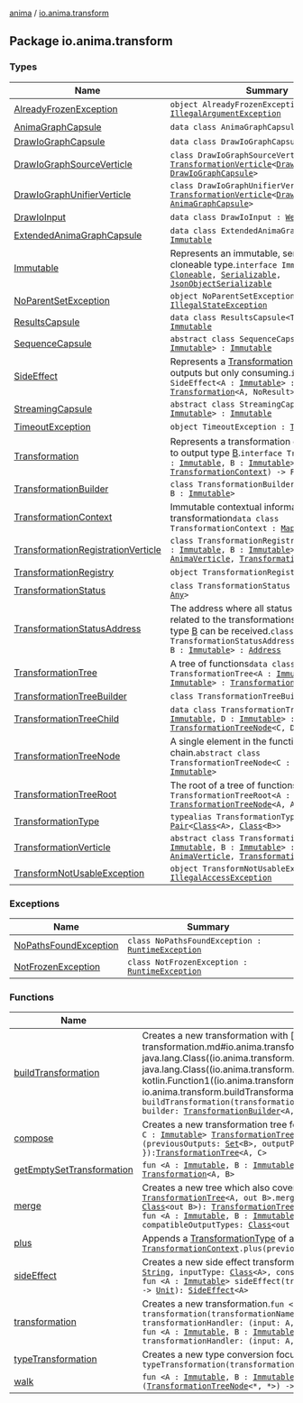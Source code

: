 [anima](../index.md) / [io.anima.transform](./index.md)

## Package io.anima.transform

### Types

| Name | Summary |
|---|---|
| [AlreadyFrozenException](-already-frozen-exception.md) | `object AlreadyFrozenException : `[`IllegalArgumentException`](https://kotlinlang.org/api/latest/jvm/stdlib/kotlin/-illegal-argument-exception/index.html) |
| [AnimaGraphCapsule](-anima-graph-capsule/index.md) | `data class AnimaGraphCapsule : `[`Immutable`](-immutable/index.md) |
| [DrawIoGraphCapsule](-draw-io-graph-capsule/index.md) | `data class DrawIoGraphCapsule : `[`Immutable`](-immutable/index.md) |
| [DrawIoGraphSourceVerticle](-draw-io-graph-source-verticle/index.md) | `class DrawIoGraphSourceVerticle : `[`TransformationVerticle`](-transformation-verticle/index.md)`<`[`DrawIoInput`](-draw-io-input/index.md)`, `[`DrawIoGraphCapsule`](-draw-io-graph-capsule/index.md)`>` |
| [DrawIoGraphUnifierVerticle](-draw-io-graph-unifier-verticle/index.md) | `class DrawIoGraphUnifierVerticle : `[`TransformationVerticle`](-transformation-verticle/index.md)`<`[`DrawIoGraphCapsule`](-draw-io-graph-capsule/index.md)`, `[`AnimaGraphCapsule`](-anima-graph-capsule/index.md)`>` |
| [DrawIoInput](-draw-io-input/index.md) | `data class DrawIoInput : `[`WebInput`](../io.anima.web/-web-input/index.md) |
| [ExtendedAnimaGraphCapsule](-extended-anima-graph-capsule/index.md) | `data class ExtendedAnimaGraphCapsule : `[`Immutable`](-immutable/index.md) |
| [Immutable](-immutable/index.md) | Represents an immutable, serializable and cloneable type.`interface Immutable : `[`Cloneable`](https://kotlinlang.org/api/latest/jvm/stdlib/kotlin/-cloneable/index.html)`, `[`Serializable`](https://docs.oracle.com/javase/6/docs/api/java/io/Serializable.html)`, `[`JsonObjectSerializable`](../io.anima/-json-object-serializable/index.md) |
| [NoParentSetException](-no-parent-set-exception.md) | `object NoParentSetException : `[`IllegalStateException`](https://kotlinlang.org/api/latest/jvm/stdlib/kotlin/-illegal-state-exception/index.html) |
| [ResultsCapsule](-results-capsule/index.md) | `data class ResultsCapsule<T : `[`Immutable`](-immutable/index.md)`> : `[`Immutable`](-immutable/index.md) |
| [SequenceCapsule](-sequence-capsule/index.md) | `abstract class SequenceCapsule<T : `[`Immutable`](-immutable/index.md)`> : `[`Immutable`](-immutable/index.md) |
| [SideEffect](-side-effect/index.md) | Represents a [Transformation](-transformation/index.md) not producing outputs but only consuming.`interface SideEffect<A : `[`Immutable`](-immutable/index.md)`> : `[`Transformation`](-transformation/index.md)`<A, NoResult>` |
| [StreamingCapsule](-streaming-capsule/index.md) | `abstract class StreamingCapsule<T : `[`Immutable`](-immutable/index.md)`> : `[`Immutable`](-immutable/index.md) |
| [TimeoutException](-timeout-exception.md) | `object TimeoutException : `[`TimeoutException`](https://docs.oracle.com/javase/6/docs/api/java/util/concurrent/TimeoutException.html) |
| [Transformation](-transformation/index.md) | Represents a transformation of input type [A](-transformation/index.md#A) to output type [B](-transformation/index.md#B).`interface Transformation<A : `[`Immutable`](-immutable/index.md)`, B : `[`Immutable`](-immutable/index.md)`> : (`[`Set`](https://kotlinlang.org/api/latest/jvm/stdlib/kotlin.collections/-set/index.html)`<A>, `[`TransformationContext`](-transformation-context/index.md)`) -> Future<`[`Set`](https://kotlinlang.org/api/latest/jvm/stdlib/kotlin.collections/-set/index.html)`<B>>` |
| [TransformationBuilder](-transformation-builder/index.md) | `class TransformationBuilder<A : `[`Immutable`](-immutable/index.md)`, B : `[`Immutable`](-immutable/index.md)`>` |
| [TransformationContext](-transformation-context/index.md) | Immutable contextual information for a transformation`data class TransformationContext : `[`Map`](https://kotlinlang.org/api/latest/jvm/stdlib/kotlin.collections/-map/index.html)`<`[`String`](https://kotlinlang.org/api/latest/jvm/stdlib/kotlin/-string/index.html)`, `[`Any`](https://kotlinlang.org/api/latest/jvm/stdlib/kotlin/-any/index.html)`>` |
| [TransformationRegistrationVerticle](-transformation-registration-verticle/index.md) | `class TransformationRegistrationVerticle<A : `[`Immutable`](-immutable/index.md)`, B : `[`Immutable`](-immutable/index.md)`> : `[`AnimaVerticle`](../io.anima/-anima-verticle/index.md)`, `[`Transformation`](-transformation/index.md)`<A, B>` |
| [TransformationRegistry](-transformation-registry/index.md) | `object TransformationRegistry` |
| [TransformationStatus](-transformation-status/index.md) | `class TransformationStatus : `[`Map`](https://kotlinlang.org/api/latest/jvm/stdlib/kotlin.collections/-map/index.html)`<`[`String`](https://kotlinlang.org/api/latest/jvm/stdlib/kotlin/-string/index.html)`, `[`Any`](https://kotlinlang.org/api/latest/jvm/stdlib/kotlin/-any/index.html)`>` |
| [TransformationStatusAddress](-transformation-status-address/index.md) | The address where all status message related to the transformations of type [A](-transformation-status-address/index.md#A) to type [B](-transformation-status-address/index.md#B) can be received.`class TransformationStatusAddress<A : `[`Immutable`](-immutable/index.md)`, B : `[`Immutable`](-immutable/index.md)`> : `[`Address`](../io.anima/-address/index.md) |
| [TransformationTree](-transformation-tree/index.md) | A tree of functions`data class TransformationTree<A : `[`Immutable`](-immutable/index.md)`, B : `[`Immutable`](-immutable/index.md)`> : `[`Transformation`](-transformation/index.md)`<A, B>` |
| [TransformationTreeBuilder](-transformation-tree-builder/index.md) | `class TransformationTreeBuilder` |
| [TransformationTreeChild](-transformation-tree-child/index.md) | `data class TransformationTreeChild<C : `[`Immutable`](-immutable/index.md)`, D : `[`Immutable`](-immutable/index.md)`> : `[`TransformationTreeNode`](-transformation-tree-node/index.md)`<C, D>` |
| [TransformationTreeNode](-transformation-tree-node/index.md) | A single element in the functions chain.`abstract class TransformationTreeNode<C : `[`Immutable`](-immutable/index.md)`, D : `[`Immutable`](-immutable/index.md)`>` |
| [TransformationTreeRoot](-transformation-tree-root/index.md) | The root of a tree of functions`class TransformationTreeRoot<A : `[`Immutable`](-immutable/index.md)`> : `[`TransformationTreeNode`](-transformation-tree-node/index.md)`<A, A>` |
| [TransformationType](-transformation-type.md) | `typealias TransformationType<A, B> = `[`Pair`](https://kotlinlang.org/api/latest/jvm/stdlib/kotlin/-pair/index.html)`<`[`Class`](https://docs.oracle.com/javase/6/docs/api/java/lang/Class.html)`<A>, `[`Class`](https://docs.oracle.com/javase/6/docs/api/java/lang/Class.html)`<B>>` |
| [TransformationVerticle](-transformation-verticle/index.md) | `abstract class TransformationVerticle<A : `[`Immutable`](-immutable/index.md)`, B : `[`Immutable`](-immutable/index.md)`> : `[`AnimaVerticle`](../io.anima/-anima-verticle/index.md)`, `[`Transformation`](-transformation/index.md)`<A, B>` |
| [TransformNotUsableException](-transform-not-usable-exception.md) | `object TransformNotUsableException : `[`IllegalAccessException`](https://docs.oracle.com/javase/6/docs/api/java/lang/IllegalAccessException.html) |

### Exceptions

| Name | Summary |
|---|---|
| [NoPathsFoundException](-no-paths-found-exception/index.md) | `class NoPathsFoundException : `[`RuntimeException`](https://kotlinlang.org/api/latest/jvm/stdlib/kotlin/-runtime-exception/index.html) |
| [NotFrozenException](-not-frozen-exception/index.md) | `class NotFrozenException : `[`RuntimeException`](https://kotlinlang.org/api/latest/jvm/stdlib/kotlin/-runtime-exception/index.html) |

### Functions

| Name | Summary |
|---|---|
| [buildTransformation](build-transformation.md) | Creates a new transformation with [builder](build-transformation.md#io.anima.transform$buildTransformation(kotlin.String, java.lang.Class((io.anima.transform.buildTransformation.A)), java.lang.Class((io.anima.transform.buildTransformation.B)), kotlin.Function1((io.anima.transform.TransformationBuilder((io.anima.transform.buildTransformation.A, io.anima.transform.buildTransformation.B)), kotlin.Unit)))/builder).`fun <A : `[`Immutable`](-immutable/index.md)`, B : `[`Immutable`](-immutable/index.md)`> buildTransformation(transformationName: `[`String`](https://kotlinlang.org/api/latest/jvm/stdlib/kotlin/-string/index.html)`, inputType: `[`Class`](https://docs.oracle.com/javase/6/docs/api/java/lang/Class.html)`<A>, outputType: `[`Class`](https://docs.oracle.com/javase/6/docs/api/java/lang/Class.html)`<B>, builder: `[`TransformationBuilder`](-transformation-builder/index.md)`<A, B>.() -> `[`Unit`](https://kotlinlang.org/api/latest/jvm/stdlib/kotlin/-unit/index.html)`): `[`Transformation`](-transformation/index.md)`<A, B>` |
| [compose](compose.md) | Creates a new transformation tree for [A](compose.md#A) to [C](compose.md#C) by reusing this tree.`fun <A : `[`Immutable`](-immutable/index.md)`, B : `[`Immutable`](-immutable/index.md)`, C : `[`Immutable`](-immutable/index.md)`> `[`TransformationTree`](-transformation-tree/index.md)`<A, B>.compose(nextOutputType: `[`Class`](https://docs.oracle.com/javase/6/docs/api/java/lang/Class.html)`<C>, outputMapper: (previousOutputs: `[`Set`](https://kotlinlang.org/api/latest/jvm/stdlib/kotlin.collections/-set/index.html)`<B>, outputPromise: Promise<`[`Set`](https://kotlinlang.org/api/latest/jvm/stdlib/kotlin.collections/-set/index.html)`<B>>) -> `[`Unit`](https://kotlinlang.org/api/latest/jvm/stdlib/kotlin/-unit/index.html)` = { i, o -> o.complete(i) }): `[`TransformationTree`](-transformation-tree/index.md)`<A, C>` |
| [getEmptySetTransformation](get-empty-set-transformation.md) | `fun <A : `[`Immutable`](-immutable/index.md)`, B : `[`Immutable`](-immutable/index.md)`> `[`SideEffect`](-side-effect/index.md)`<A>.getEmptySetTransformation(): `[`Transformation`](-transformation/index.md)`<A, B>` |
| [merge](merge.md) | Creates a new tree which also covers covariant types to [B](merge.md#B).`fun <A : `[`Immutable`](-immutable/index.md)`, B : `[`Immutable`](-immutable/index.md)`> `[`TransformationTree`](-transformation-tree/index.md)`<A, out B>.merge(baseOutputType: `[`Class`](https://docs.oracle.com/javase/6/docs/api/java/lang/Class.html)`<B>, vararg compatibleOutputTypes: `[`Class`](https://docs.oracle.com/javase/6/docs/api/java/lang/Class.html)`<out B>): `[`TransformationTree`](-transformation-tree/index.md)`<A, B>`<br>`fun <A : `[`Immutable`](-immutable/index.md)`, B : `[`Immutable`](-immutable/index.md)`> `[`TransformationTree`](-transformation-tree/index.md)`<A, out B>.merge(vararg compatibleOutputTypes: `[`Class`](https://docs.oracle.com/javase/6/docs/api/java/lang/Class.html)`<out B>): `[`TransformationTree`](-transformation-tree/index.md)`<A, B>` |
| [plus](plus.md) | Appends a [TransformationType](-transformation-type.md) of a previously processed transformation type.`operator fun `[`TransformationContext`](-transformation-context/index.md)`.plus(previousType: `[`TransformationType`](-transformation-type.md)`<*, *>): `[`TransformationContext`](-transformation-context/index.md) |
| [sideEffect](side-effect.md) | Creates a new side effect transformation.`fun <A : `[`Immutable`](-immutable/index.md)`> sideEffect(transformationName: `[`String`](https://kotlinlang.org/api/latest/jvm/stdlib/kotlin/-string/index.html)`, inputType: `[`Class`](https://docs.oracle.com/javase/6/docs/api/java/lang/Class.html)`<A>, consumeHandler: (A, Promise<`[`Void`](https://docs.oracle.com/javase/6/docs/api/java/lang/Void.html)`>) -> `[`Unit`](https://kotlinlang.org/api/latest/jvm/stdlib/kotlin/-unit/index.html)`): `[`SideEffect`](-side-effect/index.md)`<A>`<br>`fun <A : `[`Immutable`](-immutable/index.md)`> sideEffect(transformationName: `[`String`](https://kotlinlang.org/api/latest/jvm/stdlib/kotlin/-string/index.html)`, consumeHandler: (A, Promise<`[`Void`](https://docs.oracle.com/javase/6/docs/api/java/lang/Void.html)`>) -> `[`Unit`](https://kotlinlang.org/api/latest/jvm/stdlib/kotlin/-unit/index.html)`): `[`SideEffect`](-side-effect/index.md)`<A>` |
| [transformation](transformation.md) | Creates a new transformation.`fun <A : `[`Immutable`](-immutable/index.md)`, B : `[`Immutable`](-immutable/index.md)`> transformation(transformationName: `[`String`](https://kotlinlang.org/api/latest/jvm/stdlib/kotlin/-string/index.html)`, inputType: `[`Class`](https://docs.oracle.com/javase/6/docs/api/java/lang/Class.html)`<A>, outputType: `[`Class`](https://docs.oracle.com/javase/6/docs/api/java/lang/Class.html)`<B>, transformationHandler: (input: A, outputPromise: Promise<B>) -> `[`Unit`](https://kotlinlang.org/api/latest/jvm/stdlib/kotlin/-unit/index.html)`): `[`Transformation`](-transformation/index.md)`<A, B>`<br>`fun <A : `[`Immutable`](-immutable/index.md)`, B : `[`Immutable`](-immutable/index.md)`> transformation(transformationName: `[`String`](https://kotlinlang.org/api/latest/jvm/stdlib/kotlin/-string/index.html)`, transformationHandler: (input: A, outputPromise: Promise<B>) -> `[`Unit`](https://kotlinlang.org/api/latest/jvm/stdlib/kotlin/-unit/index.html)`): `[`Transformation`](-transformation/index.md)`<A, B>` |
| [typeTransformation](type-transformation.md) | Creates a new type conversion focused transformation.`fun <A : `[`Immutable`](-immutable/index.md)`, B : `[`Immutable`](-immutable/index.md)`> typeTransformation(transformationName: `[`String`](https://kotlinlang.org/api/latest/jvm/stdlib/kotlin/-string/index.html)`, transformer: (A) -> B): `[`Transformation`](-transformation/index.md)`<A, B>` |
| [walk](walk.md) | `fun <A : `[`Immutable`](-immutable/index.md)`, B : `[`Immutable`](-immutable/index.md)`> `[`TransformationTree`](-transformation-tree/index.md)`<A, B>.~~walk~~(walker: (`[`TransformationTreeNode`](-transformation-tree-node/index.md)`<*, *>) -> `[`Unit`](https://kotlinlang.org/api/latest/jvm/stdlib/kotlin/-unit/index.html)`): `[`Unit`](https://kotlinlang.org/api/latest/jvm/stdlib/kotlin/-unit/index.html) |
